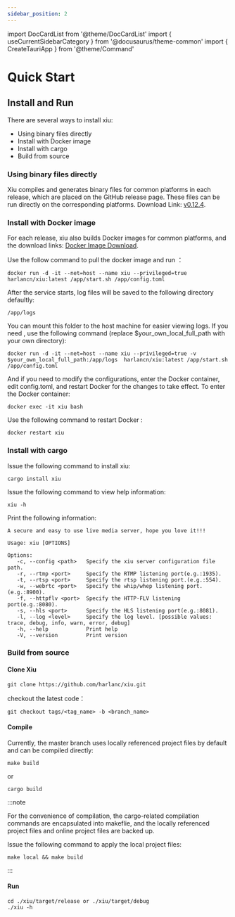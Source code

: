 ```yaml
---
sidebar_position: 2
---
```


import DocCardList from '@theme/DocCardList'
import { useCurrentSidebarCategory } from '@docusaurus/theme-common'
import { CreateTauriApp } from '@theme/Command'

# Quick Start



## Install and Run
There are several ways to install xiu:
 
 - Using binary files directly
 - Install with Docker image
 - Install with cargo
 - Build from source


### Using binary files directly

Xiu compiles and generates binary files for common platforms in each release, which are placed on the GitHub release page. These files can be run directly on the corresponding platforms. Download Link: [v0.12.4](https://github.com/harlanc/xiu/releases/tag/v0.12.4).

### Install with Docker image

For each release, xiu also builds Docker images for common platforms, and the download links: [Docker Image Download](https://hub.docker.com/repository/docker/harlancn/xiu/tags?page=1&ordering=last_updated).

Use the follow command to pull the docker image and run ：

```shell
docker run -d -it --net=host --name xiu --privileged=true  harlancn/xiu:latest /app/start.sh /app/config.toml 
```

After the service starts, log files will be saved to the following directory defaultly:

    /app/logs

You can mount this folder to the host machine for easier viewing logs. If you need , use the following command (replace $your_own_local_full_path with your own directory):

```shell
docker run -d -it --net=host --name xiu --privileged=true -v $your_own_local_full_path:/app/logs  harlancn/xiu:latest /app/start.sh /app/config.toml 
```

And if you need to modify the configurations, enter the Docker container, edit config.toml, and restart Docker for the changes to take effect. To enter the Docker container:

```shell
docker exec -it xiu bash
```

Use the following command to restart Docker :
```shell
docker restart xiu
```

### Install with cargo 

Issue the following command to install xiu:
```shell
cargo install xiu
```
    
Issue the following command to view help information:
```shell
xiu -h
```

Print the following information:

    A secure and easy to use live media server, hope you love it!!!
    
    Usage: xiu [OPTIONS] 
    
    Options:
       -c, --config <path>   Specify the xiu server configuration file path.
       -r, --rtmp <port>     Specify the RTMP listening port(e.g.:1935).
       -t, --rtsp <port>     Specify the rtsp listening port.(e.g.:554).
       -w, --webrtc <port>   Specify the whip/whep listening port.(e.g.:8900).
       -f, --httpflv <port>  Specify the HTTP-FLV listening port(e.g.:8080).
       -s, --hls <port>      Specify the HLS listening port(e.g.:8081).
       -l, --log <level>     Specify the log level. [possible values: trace, debug, info, warn, error, debug]
       -h, --help            Print help
       -V, --version         Print version

    
### Build from source

#### Clone Xiu
```shell
git clone https://github.com/harlanc/xiu.git
```
 checkout the latest code：

```shell 
git checkout tags/<tag_name> -b <branch_name>
```
    
#### Compile

Currently, the master branch uses locally referenced project files by default and can be compiled directly:
```shell
make build
```
or
```shell
cargo build
```

:::note

For the convenience of compilation, the cargo-related compilation commands are encapsulated into makeflie, and the locally referenced project files and online project files are backed up.


Issue the following command to apply the local project files:
```shell
make local && make build
```

:::

#### Run

```shell
cd ./xiu/target/release or ./xiu/target/debug
./xiu -h
```

